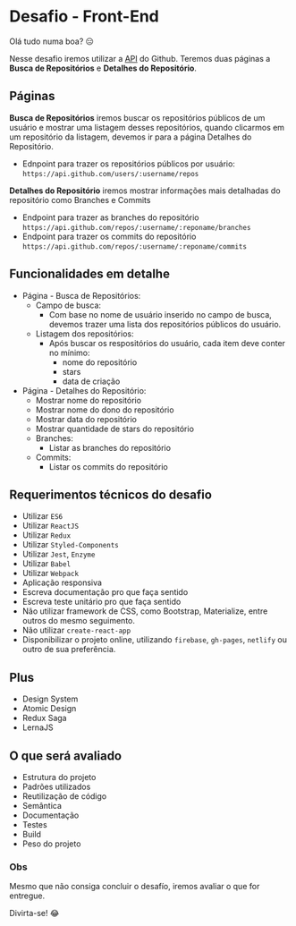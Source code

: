 # Desafio - Front-End

Olá tudo numa boa? :expressionless:

Nesse desafio iremos utilizar a <a href="https://developer.github.com/v3/" target="_blank">API</a> do Github. Teremos duas páginas a **Busca de Repositórios** e **Detalhes do Repositório**.

## Páginas

**Busca de Repositórios** iremos buscar os repositórios públicos de um usuário e mostrar uma listagem desses repositórios, quando clicarmos em um repositório da listagem, devemos ir para a página Detalhes do Repositório.

- Ednpoint para trazer os repositórios públicos por usuário: `https://api.github.com/users/:username/repos`

**Detalhes do Repositório** iremos mostrar informações mais detalhadas do repositório como Branches e Commits

- Endpoint para trazer as branches do repositório `https://api.github.com/repos/:username/:reponame/branches`
- Endpoint para trazer os commits do repositório `https://api.github.com/repos/:username/:reponame/commits`

## Funcionalidades em detalhe

- Página - Busca de Repositórios:
  - Campo de busca:
    - Com base no nome de usuário inserido no campo de busca, devemos trazer uma lista dos repositórios públicos do usuário.
  - Listagem dos repositórios:
    - Após buscar os respositórios do usuário, cada item deve conter no mínimo:
      - nome do repositório
      - stars
      - data de criação
- Página - Detalhes do Repositório:
  - Mostrar nome do repositório
  - Mostrar nome do dono do repositório
  - Mostrar data do repositório
  - Mostrar quantidade de stars do repositório
  - Branches:
    - Listar as branches do repositório
  - Commits:
    - Listar os commits do repositório

## Requerimentos técnicos do desafio

- Utilizar `ES6`
- Utilizar `ReactJS`
- Utilizar `Redux`
- Utilizar `Styled-Components`
- Utilizar `Jest`, `Enzyme`
- Utilizar `Babel`
- Utilizar `Webpack`
- Aplicação responsiva
- Escreva documentação pro que faça sentido
- Escreva teste unitário pro que faça sentido
- Não utilizar framework de CSS, como Bootstrap, Materialize, entre outros do mesmo seguimento.
- Não utilizar `create-react-app`
- Disponibilizar o projeto online, utilizando `firebase`, `gh-pages`, `netlify` ou outro de sua preferência.

## Plus

- Design System
- Atomic Design
- Redux Saga
- LernaJS

## O que será avaliado

- Estrutura do projeto
- Padrões utilizados
- Reutilização de código
- Semântica
- Documentação
- Testes
- Build
- Peso do projeto

### Obs

Mesmo que não consiga concluir o desafío, iremos avaliar o que for entregue.

Divirta-se! :joy:
